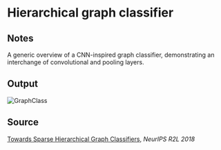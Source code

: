 # Hierarchical graph classifier

## Notes

A generic overview of a CNN-inspired graph classifier, demonstrating an interchange of convolutional and pooling layers.

## Output

![GraphClass](https://www.dropbox.com/s/r1p7tc4d4g480hw/hierarchical_graph_classifier.png?raw=1)

## Source

[Towards Sparse Hierarchical Graph Classifiers](https://arxiv.org/abs/1811.01287), _NeurIPS R2L 2018_
